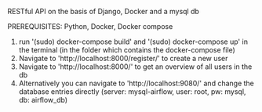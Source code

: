 RESTful API on the basis of Django, Docker and a mysql db 

PREREQUISITES: Python, Docker, Docker compose

1. run '(sudo) docker-compose build' and '(sudo) docker-compose up' in the terminal (in the folder which contains the docker-compose file)
2. Navigate to 'http://localhost:8000/register/' to create a new user
3. Navigate to 'http://localhost:8000/' to get an overview of all users in the db
4. Alternatively you can navigate to 'http://localhost:9080/' and change the database entries directly
   (server: mysql-airflow, user: root, pw: mysql, db: airflow_db)